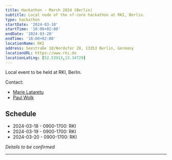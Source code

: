 ```yaml
---
title: Hackathon - March 2024 (Berlin)
subtitle: Local node of the nf-core hackathon at RKI, Berlin.
type: hackathon
startDate: '2024-03-18'
startTime: '10:00+02:00'
endDate: '2024-03-20'
endTime: '18:00+02:00'
locationName: RKI
address: Seestraße 10/Nordufer 20, 13353 Berlin, Germany
locationURL: https://www.rki.de
locationLatLng: [52.53913,13.34729]
---
```


Local event to be held at RKI, Berlin.

Contact:

- [<i class="fab fa-slack"></i> Marie Lataretu](https://nfcore.slack.com/team/U04EL1VEY5C)
- [<i class="fab fa-slack"></i> Paul Wolk](https://nfcore.slack.com/team/U0460T114CE)

## Schedule

- 2024-03-18 - 0900-1700: RKI
- 2024-03-19 - 0900-1700: RKI
- 2024-03-20 - 0900-1700: RKI

_Details to be confirmed_

---

